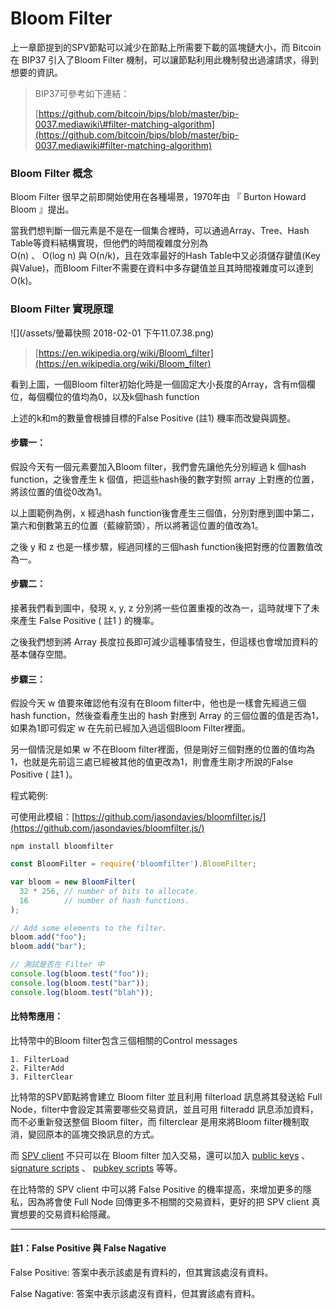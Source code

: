 # Bloom Filter

上一章節提到的SPV節點可以減少在節點上所需要下載的區塊鏈大小，而 Bitcoin在 BIP37 引入了Bloom Filter 機制，可以讓節點利用此機制發出過濾請求，得到想要的資訊。

> BIP37可參考如下連結：
>
> [https://github.com/bitcoin/bips/blob/master/bip-0037.mediawiki\#filter-matching-algorithm](https://github.com/bitcoin/bips/blob/master/bip-0037.mediawiki#filter-matching-algorithm)

### Bloom Filter 概念

Bloom Filter 很早之前即開始使用在各種場景，1970年由 『  Burton Howard Bloom 』提出。

當我們想判斷一個元素是不是在一個集合裡時，可以通過Array、Tree、Hash Table等資料結構實現，但他們的時間複雜度分別為  
 O\(n\) 、  O\(log n\) 與  O\(n/k\)，且在效率最好的Hash Table中又必須儲存鍵值\(Key與Value\)，而Bloom Filter不需要在資料中多存鍵值並且其時間複雜度可以達到O\(k\)。

### Bloom Filter 實現原理

![](/assets/螢幕快照 2018-02-01 下午11.07.38.png)

> [https://en.wikipedia.org/wiki/Bloom\_filter](https://en.wikipedia.org/wiki/Bloom_filter)

看到上圖，一個Bloom filter初始化時是一個固定大小長度的Array，含有m個欄位，每個欄位的值均為0，以及k個hash function

上述的k和m的數量會根據目標的False Positive \(註1\) 機率而改變與調整。

#### 步驟一：

假設今天有一個元素要加入Bloom filter，我們會先讓他先分別經過 k 個hash function，之後會產生 k 個值，把這些hash後的數字對照 array 上對應的位置，將該位置的值從0改為1。

以上圖範例為例，x 經過hash function後會產生三個值，分別對應到圖中第二，第六和倒數第五的位置（藍線箭頭），所以將著這位置的值改為1。

之後 y 和 z 也是一樣步驟，經過同樣的三個hash function後把對應的位置數值改為一。

#### 步驟二：

接著我們看到圖中，發現 x, y, z 分別將一些位置重複的改為一，這時就埋下了未來產生 False Positive \( 註1 \) 的機率。

之後我們想到將 Array 長度拉長即可減少這種事情發生，但這樣也會增加資料的基本儲存空間。

#### 步驟三：

假設今天 w 值要來確認他有沒有在Bloom filter中，他也是一樣會先經過三個hash function，然後查看產生出的 hash 對應到 Array 的三個位置的值是否為1，如果為1即可假定 w 在先前已經加入過這個Bloom Filter裡面。

另一個情況是如果 w 不在Bloom filter裡面，但是剛好三個對應的位置的值均為1，也就是先前這三處已經被其他的值更改為1，則會產生剛才所說的False Positive \( 註1 \)。

程式範例:

可使用此模組：[https://github.com/jasondavies/bloomfilter.js/](https://github.com/jasondavies/bloomfilter.js/)

```
npm install bloomfilter
```

```js
const BloomFilter = require('bloomfilter').BloomFilter;

var bloom = new BloomFilter(
  32 * 256, // number of bits to allocate.
  16        // number of hash functions.
);

// Add some elements to the filter.
bloom.add("foo");
bloom.add("bar");

// 測試是否在 Filter 中
console.log(bloom.test("foo"));
console.log(bloom.test("bar"));
console.log(bloom.test("blah"));
```

#### 比特幣應用：

比特幣中的Bloom filter包含三個相關的Control messages

```
1. FilterLoad
2. FilterAdd
3. FilterClear
```

比特幣的SPV節點將會建立 Bloom filter 並且利用 filterload 訊息將其發送給 Full Node，filter中會設定其需要哪些交易資訊，並且可用 filteradd 訊息添加資料，而不必重新發送整個 Bloom filter，而 filterclear 是用來將Bloom filter機制取消，變回原本的區塊交換訊息的方式。

而 [SPV client](https://bitcoin.org/en/glossary/simplified-payment-verification) 不只可以在 Bloom filter 加入交易，還可以加入 [public keys](https://bitcoin.org/en/glossary/public-key) 、 [signature scripts](https://bitcoin.org/en/glossary/signature-script) 、 [pubkey scripts](https://bitcoin.org/en/glossary/pubkey-script) 等等。

在比特幣的 SPV client 中可以將 False Positive 的機率提高，來增加更多的隱私，因為將會使 Full Node 回傳更多不相關的交易資料，更好的把 SPV client 真實想要的交易資料給隱藏。

---

#### 註1：False Positive 與 False Nagative

False Positive:  答案中表示該處是有資料的，但其實該處沒有資料。

False Nagative: 答案中表示該處沒有資料，但其實該處有資料。

